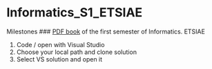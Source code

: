 # Informatics_S1_ETSIAE
Milestones ### [PDF book](https://github.com/jahrWork/Informatics_S1_ETSIAE/blob/master/Hitos_semanales.pdf) 
of the first semester of Informatics. ETSIAE
1) Code / open with Visual Studio 
2) Choose your local path and clone solution 
3) Select VS solution and open it 
